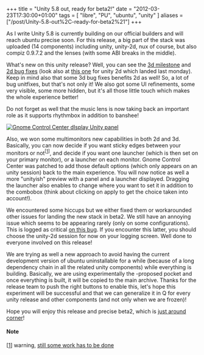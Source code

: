 +++
title = "Unity 5.8 out, ready for beta2!"
date = "2012-03-23T17:30:00+01:00"
tags = [ "libre", "PU", "ubuntu", "unity" ]
aliases = ["/post/Unity-5.8-out%2C-ready-for-beta2%21"]
+++
    <p>As I write Unity 5.8 is currently building on our official builders and will reach ubuntu precise soon. For this release, a big part of the stack was uploaded (14 components) including unity, unity-2d, nux of course, but also compiz 0.9.7.2 and the lenses (with some ABI breaks in the middle).</p>


<p>What's new on this unity release? Well, you can see the <a href="https://launchpad.net/unity/+milestone/5.8.0">3d milestone</a> and <a href="https://launchpad.net/unity-2d/+milestone/5.8">2d bug fixes</a> (look also at <a href="https://launchpad.net/unity-2d/+milestone/5.7">this one</a> for unity 2d which landed last monday). Keep in mind also that some 3d bug fixes benefits 2d as well! So, a lot of bug unitfixes, but that's not only it! We also got some UI refinements, some very visible, some more hidden, but it's all those little touch which makes the whole experience better!</p>


<p>Do not forget as well that the music lens is now taking back an important role as it supports rhythmbox in addition to banshee!</p>


<p><a href="/public/ubuntu/gnome-control-center-display-panel.png" title="Gnome Control Center dIsplay Unity panel"><img src="/public/ubuntu/.gnome-control-center-display-panel_m.jpg" alt="Gnome Control Center dIsplay Unity panel" style="display:block; margin:0 auto;" title="Gnome Control Center dIsplay Unity panel, mar. 2012" /></a></p>


<p>Also, we won some multimonitors new capabilities in both 2d and 3d. Basically, you can now decide if you want sticky edges between your monitors or not<sup>[<a href="#pnote-161-1" id="rev-pnote-161-1">1</a>]</sup>, and decide if you want one launcher (which is then set on your primary monitor), or a launcher on each monitor. Gnome Control Center was patched to add those default options (which only appears on an unity session) back to the main experience. You will now notice as well a more "unityish" preview with a panel and a launcher displayed. Dragging the launcher also enables to change where you want to set it in addition to the combobox (think about clicking on apply to get the choice taken into account!).<p>


<p>We encountered some hiccups but we either fixed them or workarounded other issues for landing the new stack in beta2. We still have an annoying issue which seems to be appearing rarely (only on some configurations). This is logged as critical <a href="https://bugs.launchpad.net/ubuntu/+source/unity/+bug/963093">on this bug</a>. If you encounter this latter, you should choose the unity-2d session for now on your logging screen. Well done to everyone involved on this release!</p>


<p>We are trying as well a new approach to avoid having the current development version of ubuntu uninstallable for a while (because of a long dependency chain in all the related unity components) while everything is building. Basically, we are using experimentally the -proposed pocket and once everything is built, it will be copied to the main archive. Thanks for the release team to push the right buttons to enable this, let's hope this experiment will be successful and that we can generalize it in Q for every unity release and other components (and not only when we are frozen)!</p>


<p>Hope you will enjoy this release and precise beta2, which is <a href="https://wiki.ubuntu.com/PrecisePangolin/ReleaseSchedule">just around corner</a>!</p>
<div class="footnotes"><h4>Note</h4>
<p>[<a href="#rev-pnote-161-1" id="pnote-161-1">1</a>] warning, <a href="https://bugs.launchpad.net/unity-distro-priority/+bug/961285">still some work has to be done</a></p><div>
